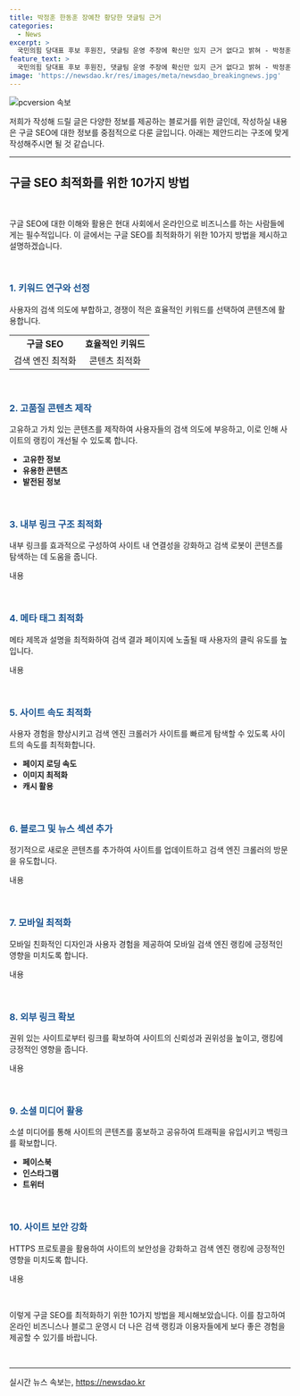 ```yaml
---
title: 박정훈 한동훈 장예찬 황당한 댓글팀 근거
categories:
  - News
excerpt: >
  국민의힘 당대표 후보 후원진, 댓글팀 운영 주장에 확신만 있지 근거 없다고 밝혀 - 박정훈 의원은 장예찬 전 최고위원의 댓글팀 운영 주장에 대해 근거를 요구하며 이를 부인했다. 또한 한동훈 위원장의 문자가 아니라 김 여사님의 문자로 전해진 내용에도 사실이 아니라고 지적하며, 해당 주장들에 대한 구체적인 근거와 토론을 촉구했다.
feature_text: >
  국민의힘 당대표 후보 후원진, 댓글팀 운영 주장에 확신만 있지 근거 없다고 밝혀 - 박정훈 의원은 장예찬 전 최고위원의 댓글팀 운영 주장에 대해 근거를 요구하며 이를 부인했다. 또한 한동훈 위원장의 문자가 아니라 김 여사님의 문자로 전해진 내용에도 사실이 아니라고 지적하며, 해당 주장들에 대한 구체적인 근거와 토론을 촉구했다.
image: 'https://newsdao.kr/res/images/meta/newsdao_breakingnews.jpg'
---
```


<p><img src="https://newsdao.kr/res/images/meta/newsdao_breakingnews.jpg" alt="pcversion 속보" /></p>

<p>저희가 작성해 드릴 글은 다양한 정보를 제공하는 블로거를 위한 글인데, 작성하실 내용은 구글 SEO에 대한 정보를 중점적으로 다룬 글입니다. 아래는 제안드리는 구조에 맞게 작성해주시면 될 것 같습니다. </p>

<hr />

<h2 data-ke-size="size26">구글 SEO 최적화를 위한 10가지 방법</h2>

<p data-ke-size="size16">&nbsp;</p>

<p data-ke-size="size16">구글 SEO에 대한 이해와 활용은 현대 사회에서 온라인으로 비즈니스를 하는 사람들에게는 필수적입니다. 이 글에서는 구글 SEO를 최적화하기 위한 10가지 방법을 제시하고 설명하겠습니다.</p>

<p data-ke-size="size16">&nbsp;</p>

<h3><b><span style="color: #1a5490;">1. 키워드 연구와 선정</b></span></h3>

<p>사용자의 검색 의도에 부합하고, 경쟁이 적은 효율적인 키워드를 선택하여 콘텐츠에 활용합니다.</p>

<table>
    <tr>
        <td style="text-align: center; height: 17px;"><b>구글 SEO</b></td>
        <td style="text-align: center; height: 17px;"><b>효율적인 키워드</b></td>
    </tr>
    <tr>
        <td style="text-align: center; height: 17px;">검색 엔진 최적화</td>
        <td style="text-align: center; height: 17px;">콘텐츠 최적화</td>
    </tr>
</table>

<p data-ke-size="size16">&nbsp;</p>

<h3><b><span style="color: #1a5490;">2. 고품질 콘텐츠 제작</b></span></h3>

<p>고유하고 가치 있는 콘텐츠를 제작하여 사용자들의 검색 의도에 부응하고, 이로 인해 사이트의 랭킹이 개선될 수 있도록 합니다.</p>

<ul>
    <li><b>고유한 정보</b></li>
    <li><b>유용한 콘텐츠</b></li>
    <li><b>발전된 정보</b></li>
</ul>

<p data-ke-size="size16">&nbsp;</p>

<h3><b><span style="color: #1a5490;">3. 내부 링크 구조 최적화</b></span></h3>

<p>내부 링크를 효과적으로 구성하여 사이트 내 연결성을 강화하고 검색 로봇이 콘텐츠를 탐색하는 데 도움을 줍니다.</p>

<p>내용</p>

<p data-ke-size="size16">&nbsp;</p>

<h3><b><span style="color: #1a5490;">4. 메타 태그 최적화</b></span></h3>

<p>메타 제목과 설명을 최적화하여 검색 결과 페이지에 노출될 때 사용자의 클릭 유도를 높입니다.</p>

<p>내용</p>

<p data-ke-size="size16">&nbsp;</p>

<h3><b><span style="color: #1a5490;">5. 사이트 속도 최적화</b></span></h3>

<p>사용자 경험을 향상시키고 검색 엔진 크롤러가 사이트를 빠르게 탐색할 수 있도록 사이트의 속도를 최적화합니다.</p>

<ul>
    <li><b>페이지 로딩 속도</b></li>
    <li><b>이미지 최적화</b></li>
    <li><b>캐시 활용</b></li>
</ul>

<p data-ke-size="size16">&nbsp;</p>

<h3><b><span style="color: #1a5490;">6. 블로그 및 뉴스 섹션 추가</b></span></h3>

<p>정기적으로 새로운 콘텐츠를 추가하여 사이트를 업데이트하고 검색 엔진 크롤러의 방문을 유도합니다.</p>

<p>내용</p>

<p data-ke-size="size16">&nbsp;</p>

<h3><b><span style="color: #1a5490;">7. 모바일 최적화</b></span></h3>

<p>모바일 친화적인 디자인과 사용자 경험을 제공하여 모바일 검색 엔진 랭킹에 긍정적인 영향을 미치도록 합니다.</p>

<p>내용</p>

<p data-ke-size="size16">&nbsp;</p>

<h3><b><span style="color: #1a5490;">8. 외부 링크 확보</b></span></h3>

<p>권위 있는 사이트로부터 링크를 확보하여 사이트의 신뢰성과 권위성을 높이고, 랭킹에 긍정적인 영향을 줍니다.</p>

<p>내용</p>

<p data-ke-size="size16">&nbsp;</p>

<h3><b><span style="color: #1a5490;">9. 소셜 미디어 활용</b></span></h3>

<p>소셜 미디어를 통해 사이트의 콘텐츠를 홍보하고 공유하여 트래픽을 유입시키고 백링크를 확보합니다.</p>

<ul>
    <li><b>페이스북</b></li>
    <li><b>인스타그램</b></li>
    <li><b>트위터</b></li>
</ul>

<p data-ke-size="size16">&nbsp;</p>

<h3><b><span style="color: #1a5490;">10. 사이트 보안 강화</b></span></h3>

<p>HTTPS 프로토콜을 활용하여 사이트의 보안성을 강화하고 검색 엔진 랭킹에 긍정적인 영향을 미치도록 합니다.</p>

<p>내용</p>

<p data-ke-size="size16">&nbsp;</p>

<p>이렇게 구글 SEO를 최적화하기 위한 10가지 방법을 제시해보았습니다. 이를 참고하여 온라인 비즈니스나 블로그 운영시 더 나은 검색 랭킹과 이용자들에게 보다 좋은 경험을 제공할 수 있기를 바랍니다.</p>

<p data-ke-size="size16">&nbsp;</p>

<hr />
실시간 뉴스 속보는, <a href="https://newsdao.kr" rel="dofollow">https://newsdao.kr</a>


